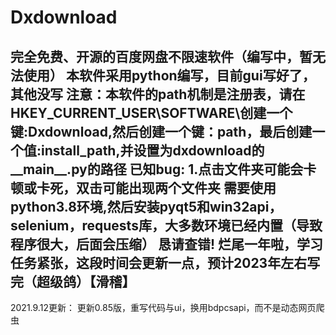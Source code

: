 # Dxdownload
完全免费、开源的百度网盘不限速软件（编写中，暂无法使用）
本软件采用python编写，目前gui写好了，其他没写
注意：本软件的path机制是注册表，请在HKEY_CURRENT_USER\SOFTWARE\创建一个键:Dxdownload,然后创建一个键：path，最后创建一个值:install_path,并设置为dxdownload的__main__.py的路径
已知bug:
1.点击文件夹可能会卡顿或卡死，双击可能出现两个文件夹
需要使用python3.8环境,然后安装pyqt5和win32api，selenium，requests库，大多数环境已经内置（导致程序很大，后面会压缩）
恳请查错!
烂尾一年啦，学习任务紧张，这段时间会更新一点，预计2023年左右写完（超级鸽）【滑稽】
-------------------------------------
2021.9.12更新：
更新0.85版，重写代码与ui，换用bdpcsapi，而不是动态网页爬虫
